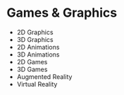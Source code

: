 # Games & Graphics

* 2D Graphics
* 3D Graphics
* 2D Animations
* 3D Animations
* 2D Games
* 3D Games
* Augmented Reality
* Virtual Reality